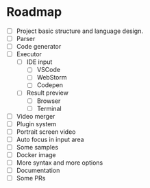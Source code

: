 Roadmap
=======

- [ ] Project basic structure and language design.
- [ ] Parser
- [ ] Code generator
- [ ] Executor
  - [ ] IDE input
    - [ ] VSCode
    - [ ] WebStorm
    - [ ] Codepen
  - [ ] Result preview
    - [ ] Browser
    - [ ] Terminal
- [ ] Video merger
- [ ] Plugin system
- [ ] Portrait screen video
- [ ] Auto focus in input area 
- [ ] Some samples
- [ ] Docker image
- [ ] More syntax and more options
- [ ] Documentation
- [ ] Some PRs
